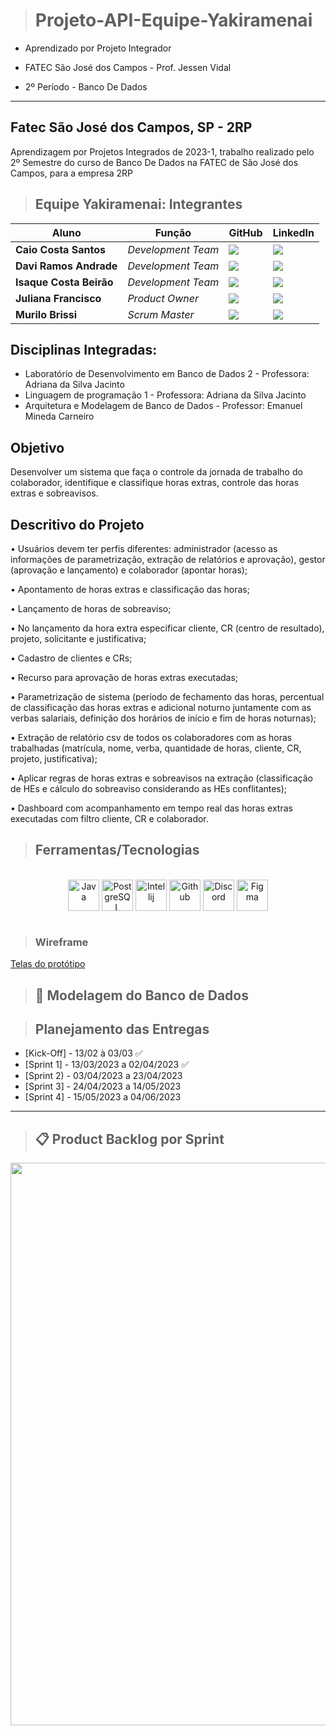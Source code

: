 ><h1> Projeto-API-Equipe-Yakiramenai
 
+ Aprendizado por Projeto Integrador
+ FATEC São José dos Campos - Prof. Jessen Vidal

+ 2º Período - Banco De Dados

-----------------------------------------------------------------------------------------------------------------------------------------------------------


## Fatec São José dos Campos, SP - 2RP
Aprendizagem por Projetos Integrados de 2023-1, trabalho realizado pelo 2º Semestre do curso de Banco De Dados na FATEC de São José dos Campos, para a empresa 2RP 

>##  Equipe Yakiramenai: Integrantes

| Aluno            | Função           | GitHub                                                         | LinkedIn                                              |
| ---------------- | ---------------- | -------------------------------------------------------------- | ----------------------------------------------------- |
|__Caio Costa Santos__|  *Development Team* | [![](https://bit.ly/3f9Xo0P)](https://github.com/Caio-eng-gif)| [![](https://bit.ly/2P1ZogM)](https://www.linkedin.com/in/caio-costa-santos-7a7277195)|
|__Davi Ramos Andrade__|  *Development Team*| [![](https://bit.ly/3f9Xo0P)](https://github.com/DaviRamosAndrade)| [![](https://bit.ly/2P1ZogM)](https://www.linkedin.com/in/daviramosandrade-frontend)| 
|__Isaque Costa Beirão__| *Development Team*| [![](https://bit.ly/3f9Xo0P)](https://github.com/isaquebeirao)| [![](https://bit.ly/2P1ZogM)](https://www.linkedin.com/in/isaque-beirao-6b1769220/)| 
|__Juliana Francisco__| *Product Owner*|  [![](https://bit.ly/3f9Xo0P)](https://github.com/juliana-osss)| [![](https://bit.ly/2P1ZogM)](https://www.linkedin.com/in/juliana-francisco-433a4492/)|
|__Murilo Brissi__| *Scrum Master*|  [![](https://bit.ly/3f9Xo0P)](https://github.com/Murilobss)| [![](https://bit.ly/2P1ZogM)](https://www.linkedin.com/in/murilo-brissi-046326232)| 


##  Disciplinas Integradas:

- Laboratório de Desenvolvimento em Banco de Dados 2 - Professora: Adriana da Silva Jacinto
- Linguagem de programação 1 - Professora: Adriana da Silva Jacinto
- Arquitetura e Modelagem de Banco de Dados - Professor: Emanuel Mineda Carneiro

##  Objetivo
Desenvolver um sistema que faça o controle da jornada de trabalho do colaborador, identifique e classifique horas extras, controle das horas extras e sobreavisos.

##  Descritivo do Projeto
• Usuários devem ter perfis diferentes: administrador (acesso as informações de parametrização,
extração de relatórios e aprovação), gestor (aprovação e lançamento) e colaborador (apontar
horas);

• Apontamento de horas extras e classificação das horas;

• Lançamento de horas de sobreaviso;

• No lançamento da hora extra especificar cliente, CR (centro de resultado), projeto, solicitante e
justificativa;

• Cadastro de clientes e CRs;

• Recurso para aprovação de horas extras executadas;

• Parametrização de sistema (período de fechamento das horas, percentual de classificação das
horas extras e adicional noturno juntamente com as verbas salariais, definição dos horários de
início e fim de horas noturnas);

• Extração de relatório csv de todos os colaboradores com as horas trabalhadas (matrícula, nome,
verba, quantidade de horas, cliente, CR, projeto, justificativa);

• Aplicar regras de horas extras e sobreavisos na extração (classificação de HEs e cálculo do
sobreaviso considerando as HEs conflitantes);

• Dashboard com acompanhamento em tempo real das horas extras executadas com filtro cliente,
CR e colaborador.


> ##  Ferramentas/Tecnologias

<div align="center" valign="top"><br>
  <img align="center" alt="Java" height="50" width="50" src="https://cdn.jsdelivr.net/gh/devicons/devicon/icons/java/java-original.svg" /> 
  <img align="center" alt="PostgreSQL" height="50" width="50" src="https://cdn.jsdelivr.net/gh/devicons/devicon/icons/postgresql/postgresql-original.svg" />     
  <img align="center" alt="Intellij" height="50" width="50" src="https://cdn.jsdelivr.net/gh/devicons/devicon/icons/intellij/intellij-original.svg" />
  <img align="center" alt="Github" height="50" width="50" src="https://cdn.jsdelivr.net/gh/devicons/devicon/icons/github/github-original.svg" /> 
  <img align="center" alt="Discord" height="50" width="50" src="https://user-images.githubusercontent.com/73692954/232239252-c3349425-d9fe-4449-9b9b-02bf56d39492.png"/>
  <img align="center" alt="Figma" height="50" width="50" src="https://cdn.jsdelivr.net/gh/devicons/devicon/icons/figma/figma-original.svg" />
</div><br>
 
> ### __Wireframe__
  [Telas do protótipo](https://github.com/Api2SemestreFatec/Documentacao/blob/Base/img/Wireframe%20(1).pdf)

> ## 🎲 Modelagem do Banco de Dados

>## Planejamento das Entregas
- [Kick-Off] - 13/02 à 03/03  ✅
- [Sprint 1] - 13/03/2023 a 02/04/2023  ✅
- [Sprint 2) - 03/04/2023 a 23/04/2023
- [Sprint 3] - 24/04/2023 a 14/05/2023
- [Sprint 4] - 15/05/2023 a 04/06/2023

-------------------------------------------------------------------------------------------------------------------------------------------------------------------

>## 📋 Product Backlog por Sprint

<div align="center">
<img src="https://user-images.githubusercontent.com/73692954/233219050-cc0789b6-e124-4edb-902b-4fb151d3f46f.png" width="900px")
</div>

